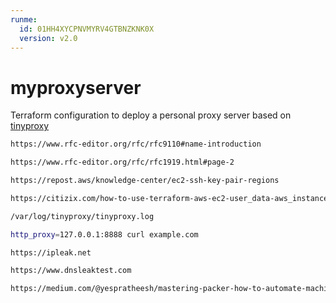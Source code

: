 ```yaml
---
runme:
  id: 01HH4XYCPNVMYRV4GTBNZKNK0X
  version: v2.0
---
```


# myproxyserver

Terraform configuration to deploy a personal proxy server based on [tinyproxy](http://tinyproxy.github.io)

```sh {"id":"01HHYQ5EWHQ8YM4CCJ9CD61S31"}
https://www.rfc-editor.org/rfc/rfc9110#name-introduction

https://www.rfc-editor.org/rfc/rfc1919.html#page-2

https://repost.aws/knowledge-center/ec2-ssh-key-pair-regions

https://citizix.com/how-to-use-terraform-aws-ec2-user_data-aws_instance/#using-shell-script-in-terraform-user_data

/var/log/tinyproxy/tinyproxy.log

http_proxy=127.0.0.1:8888 curl example.com

https://ipleak.net

https://www.dnsleaktest.com

https://medium.com/@yespratheesh/mastering-packer-how-to-automate-machine-image-creation-and-improve-infrastructure-management-7724d40bf879


```
